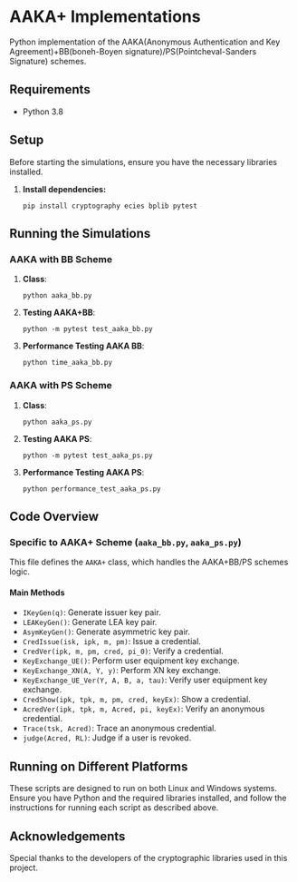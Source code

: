 # AAKA+ Implementations
Python implementation of the AAKA(Anonymous Authentication and Key Agreement)+BB(boneh-Boyen signature)/PS(Pointcheval-Sanders Signature) schemes.

## Requirements

- Python 3.8

## Setup

Before starting the simulations, ensure you have the necessary libraries installed.

1. **Install dependencies:**

   ```shell
   pip install cryptography ecies bplib pytest
   ```

## Running the Simulations

### AAKA with BB Scheme

1. **Class**:

   ```shell
   python aaka_bb.py
   ```

2. **Testing AAKA+BB**:

   ```shell
   python -m pytest test_aaka_bb.py
   ```

3. **Performance Testing AAKA BB**:

   ```shell
   python time_aaka_bb.py
   ```

### AAKA with PS Scheme

1. **Class**:

   ```shell
   python aaka_ps.py
   ```

2. **Testing AAKA PS**:

   ```shell
   python -m pytest test_aaka_ps.py
   ```

3. **Performance Testing AAKA PS**:

   ```shell
   python performance_test_aaka_ps.py
   ```

## Code Overview

### Specific to AAKA+ Scheme (`aaka_bb.py`, `aaka_ps.py`)

This file defines the `AAKA+` class, which handles the AAKA+BB/PS schemes logic.

#### Main Methods

- `IKeyGen(q)`: Generate issuer key pair.
- `LEAKeyGen()`: Generate LEA key pair.
- `AsymKeyGen()`: Generate asymmetric key pair.
- `CredIssue(isk, ipk, m, pm)`: Issue a credential.
- `CredVer(ipk, m, pm, cred, pi_0)`: Verify a credential.
- `KeyExchange_UE()`: Perform user equipment key exchange.
- `KeyExchange_XN(A, Y, y)`: Perform XN key exchange.
- `KeyExchange_UE_Ver(Y, A, B, a, tau)`: Verify user equipment key exchange.
- `CredShow(ipk, tpk, m, pm, cred, keyEx)`: Show a credential.
- `AcredVer(ipk, tpk, m, Acred, pi, keyEx)`: Verify an anonymous credential.
- `Trace(tsk, Acred)`: Trace an anonymous credential.
- `judge(Acred, RL)`: Judge if a user is revoked.

## Running on Different Platforms

These scripts are designed to run on both Linux and Windows systems. Ensure you have Python and the required libraries installed, and follow the instructions for running each script as described above.


## Acknowledgements

Special thanks to the developers of the cryptographic libraries used in this project.
